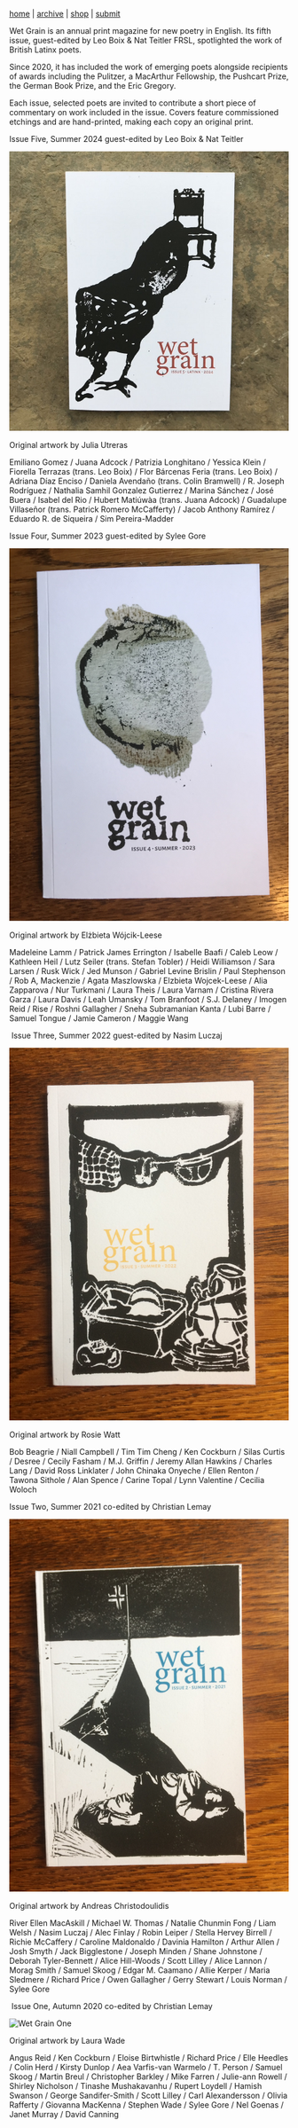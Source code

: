 [home](index.md) | [archive](archive.md) | [shop](shop.md)  |  [submit](submit.md)

Wet Grain is an annual print magazine for new poetry in English. Its fifth issue, guest-edited by Leo Boix & Nat Teitler FRSL, 
spotlighted the work of British Latinx poets.

Since 2020, it has included the work of emerging poets alongside recipients of awards including the Pulitzer, a MacArthur Fellowship, 
the Pushcart Prize, the German Book Prize, and the Eric Gregory. 

Each issue, selected poets are invited to contribute a short piece of commentary on work included in the issue. Covers feature commissioned
etchings and are hand-printed, making each copy an original print. 

 

Issue Five, Summer 2024 guest-edited by Leo Boix & Nat Teitler

![Issue Five](wetgrainfive.jpeg)

Original artwork by Julia Utreras

Emiliano Gomez / Juana Adcock / Patrizia Longhitano / Yessica Klein / Fiorella Terrazas (trans. Leo Boix) / Flor Bárcenas Feria (trans. Leo Boix) / Adriana Díaz Enciso / Daniela Avendaño (trans. Colin Bramwell) / R. Joseph Rodríguez / Nathalia Samhil Gonzalez Gutierrez / Marina Sánchez / José Buera / Isabel del Rio / Hubert Matiúwàa (trans. Juana Adcock) / Guadalupe Villaseñor (trans. Patrick Romero McCafferty) / Jacob Anthony Ramírez / Eduardo R. de Siqueira / Sim Pereira-Madder



Issue Four, Summer 2023 guest-edited by Sylee Gore

![Issue Four](wetgrainfour.jpeg)

Original artwork by Elżbieta Wójcik-Leese

Madeleine Lamm / Patrick James Errington / Isabelle Baafi / Caleb Leow / Kathleen Heil / Lutz Seiler (trans. Stefan Tobler) / Heidi Williamson / Sara Larsen / Rusk Wick / Jed Munson / Gabriel Levine Brislin / Paul Stephenson / Rob A, Mackenzie / Agata  Maszlowska / Elzbieta Wojcek-Leese / Alia Zapparova / Nur Turkmani / Laura Theis / Laura Varnam / Cristina Rivera Garza / Laura Davis / Leah Umansky / Tom Branfoot / S.J. Delaney / Imogen Reid / Rise / Roshni Gallagher / Sneha Subramanian Kanta / Lubi Barre / Samuel Tongue / Jamie Cameron / Maggie Wang 

​
Issue Three, Summer 2022 guest-edited by Nasim Luczaj

![wetgrain three](wetgrainthree.jpeg)
 
Original artwork by Rosie Watt

Bob Beagrie / Niall Campbell / Tim Tim Cheng / Ken Cockburn / Silas Curtis / Desree / Cecily Fasham / M.J. Griffin / Jeremy Allan Hawkins / Charles Lang / David Ross Linklater / John Chinaka Onyeche / Ellen Renton / Tawona Sithole / Alan Spence / Carine Topal / Lynn Valentine / Cecilia Woloch


Issue Two, Summer 2021 co-edited by Christian Lemay

![Wet Grain Two](wetgraintwo.jpeg)

Original artwork by Andreas Christodoulidis

River Ellen MacAskill / Michael W. Thomas / Natalie Chunmin Fong / Liam Welsh / Nasim Luczaj / Alec Finlay / Robin Leiper / Stella Hervey Birrell / Richie McCaffery / Caroline Maldonaldo / Davinia Hamilton / Arthur Allen / Josh Smyth / Jack Bigglestone / Joseph Minden / Shane Johnstone / Deborah Tyler-Bennett / Alice Hill-Woods / Scott Lilley / Alice Lannon / Morag Smith / Samuel Skoog / Edgar M. Caamano / Allie Kerper / Maria Sledmere / Richard Price / Owen Gallagher / Gerry Stewart / Louis Norman / Sylee Gore

​
Issue One, Autumn 2020 co-edited by Christian Lemay 

![Wet Grain One](wetgrainone.jpeg)

Original artwork by Laura Wade
 
Angus Reid / Ken Cockburn / Eloise Birtwhistle / Richard Price / Elle Heedles / Colin Herd / Kirsty Dunlop / Aea Varfis-van Warmelo / T. Person / Samuel Skoog / Martin Breul / Christopher Barkley / Mike Farren / Julie-ann Rowell / Shirley Nicholson / Tinashe Mushakavanhu / Rupert Loydell / Hamish Swanson / George Sandifer-Smith / Scott Lilley / Carl Alexandersson / Olivia Rafferty / Giovanna MacKenna / Stephen Wade / Sylee Gore / Nel Goenas / Janet Murray / David Canning

​

